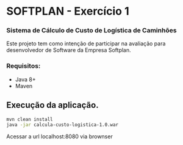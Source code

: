 # SOFTPLAN - Exercício 1

### Sistema de Cálculo de Custo de Logística de Caminhões

Este projeto tem como intenção de participar na avaliação para desenvolvedor de Software da Empresa Softplan.

### Requisitos:
* Java 8+
* Maven


## Execução da aplicação.
```bash
mvn clean install
java -jar calcula-custo-logistica-1.0.war
```
Acessar a url localhost:8080 via brownser 
